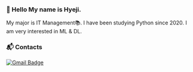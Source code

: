### 👋 Hello My name is Hyeji.

My major is IT Management📚. I have been studying Python since 2020. I am very interested in ML & DL.


### 📬 Contacts
[![Gmail Badge](https://img.shields.io/badge/Gmail-d14836?style=flat-square&logo=Gmail&logoColor=white&link=mailto:moi.leehyeji@gmail.com)](mailto:moi.leehyeji@gmail.com)


